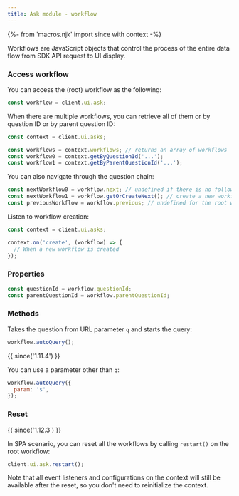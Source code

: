 ```yaml
---
title: Ask module - workflow
---
```


{%- from 'macros.njk' import since with context -%}

Workflows are JavaScript objects that control the process of the entire data flow from SDK API request to UI display. 

### Access workflow

You can access the (root) workflow as the following:

```js
const workflow = client.ui.ask;
```

When there are multiple workflows, you can retrieve all of them or by question ID or by parent question ID:

```js
const context = client.ui.asks;

const workflows = context.workflows; // returns an array of workflows
const workflow0 = context.getByQuestionId('...');
const workflow1 = context.getByParentQuestionId('...');
```

You can also navigate through the question chain:

```js
const nextWorkflow0 = workflow.next; // undefined if there is no follow-up question
const nextWorkflow1 = workflow.getOrCreateNext(); // create a new workflow if absent
const previousWorkflow = workflow.previous; // undefined for the root workflow
```

Listen to workflow creation:

```js
const context = client.ui.asks;

context.on('create', (workflow) => {
  // When a new workflow is created
});
```

### Properties

```js
const questionId = workflow.questionId;
const parentQuestionId = workflow.parentQuestionId;
```

### Methods

Takes the question from URL parameter `q` and starts the query:

```js
workflow.autoQuery();
```

{{ since('1.11.4') }}

You can use a parameter other than `q`:

```js
workflow.autoQuery({
  param: 's',
});
```

### Reset

{{ since('1.12.3') }}

In SPA scenario, you can reset all the workflows by calling `restart()` on the root workflow:

```js
client.ui.ask.restart();
```

Note that all event listeners and configurations on the context will still be available after the reset, so you don't need to reinitialize the context.
